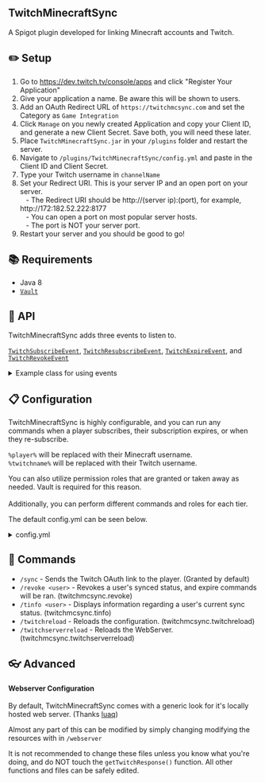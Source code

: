 ## TwitchMinecraftSync
A Spigot plugin developed for linking Minecraft accounts and Twitch.

## :pencil2: Setup
1. Go to https://dev.twitch.tv/console/apps and click "Register Your Application"
2. Give your application a name. Be aware this will be shown to users.
3. Add an OAuth Redirect URL of `https://twitchmcsync.com` and set the Category as `Game Integration`
4. Click `Manage` on you newly created Application and copy your Client ID, and generate a new Client Secret. Save both, you will need these later.
5. Place `TwitchMinecraftSync.jar` in your `/plugins` folder and restart the server.
6. Navigate to `/plugins/TwitchMinecraftSync/config.yml` and paste in the Client ID and Client Secret.
7. Type your Twitch username in `channelName`
8. Set your Redirect URI. This is your server IP and an open port on your server.
<br>&nbsp;&nbsp;&nbsp;- The Redirect URI should be http://(server ip):(port), for example, http://172:182.52.222:8177
<br>&nbsp;&nbsp;&nbsp;- You can open a port on most popular server hosts. 
<br>&nbsp;&nbsp;&nbsp;- The port is NOT your server port.
9. Restart your server and you should be good to go!

## :books: Requirements
- Java 8
- [`Vault`](https://www.spigotmc.org/resources/vault.34315/)

## :newspaper: API
TwitchMinecraftSync adds three events to listen to.

[`TwitchSubscribeEvent`](https://github.com/Dessie0/TwitchMinecraftSync/blob/master/src/main/java/me/dessie/twitchminecraft/events/twitchminecraft/TwitchSubscribeEvent.java), 
[`TwitchResubscribeEvent`](https://github.com/Dessie0/TwitchMinecraftSync/blob/master/src/main/java/me/dessie/twitchminecraft/events/twitchminecraft/TwitchResubscribeEvent.java),
[`TwitchExpireEvent`](https://github.com/Dessie0/TwitchMinecraftSync/blob/master/src/main/java/me/dessie/twitchminecraft/events/twitchminecraft/TwitchExpireEvent.java), and
[`TwitchRevokeEvent`](https://github.com/Dessie0/TwitchMinecraftSync/blob/master/src/main/java/me/dessie/twitchminecraft/events/twitchminecraft/TwitchRevokeEvent.java)

<details>
<summary>Example class for using events</summary>

```java
public class Example implements Listener {

    @EventHandler
    public void onSubscribe(TwitchSubscribeEvent event) {
        if(event.getTwitchPlayer().getStreak() > 6) {
            if(event.getTwitchPlayer().getPlayer().isOnline()) {
                event.getTwitchPlayer().getPlayer().getPlayer().sendMessage(ChatColor.GREEN + "Thank you for supporting us for " + event.getTwitchPlayer().getStreak() + " months! You're awesome!");
            }
        }

        Bukkit.getOnlinePlayers().forEach(player -> {
            player.sendMessage(ChatColor.GREEN + "" + ChatColor.BOLD + event.getTwitchPlayer().getName() + 
                    " (" + event.getTwitchPlayer().getChannelName() + ") just subscribed at tier " 
                    + event.getTwitchPlayer().getTier() + "!");
        });
    }

    @EventHandler
    public void onResubscribe(TwitchResubscribeEvent event) {
        if(event.getTwitchPlayer().getChannelName().equalsIgnoreCase("abadperson")) {
            if(event.getTwitchPlayer().getPlayer().isOnline()) {
                event.getTwitchPlayer().getPlayer().getPlayer().sendMessage(ChatColor.RED + "You're not allowed to resubscribe, maybe it's your username?");
            }
            event.setCancelled(true);
        }
    }

    @EventHandler
    public void onExpire(TwitchExpireEvent event) {
        if(event.getTwitchPlayer().getPlayer().isOnline() && event.getTwitchPlayer().getPlayer().getPlayer().isOp()) {
            event.getTwitchPlayer().getPlayer().getPlayer().sendMessage(ChatColor.RED + "Your sub expired, but luckily for you, you're exempt!");
            event.setCancelled(true);
        }
    }
}
```
</details>


## :clipboard: Configuration
TwitchMinecraftSync is highly configurable, and you can run any commands when a player subscribes, their subscription expires, or when they re-subscribe.

`%player%` will be replaced with their Minecraft username.<br>
`%twitchname%` will be replaced with their Twitch username.

You can also utilize permission roles that are granted or taken away as needed. Vault is required for this reason. 
<br><br> Additionally, you can perform different commands and roles for each tier.

The default config.yml can be seen below.

<details>
    <summary>config.yml</summary>
    
```yaml
clientID: "<Your client ID>"
clientSecret: "<Your client secret>"
channelName: "<Channel to check for subscriptions>"
redirectURI: "http://localhost:8080"
port: 8080

rewards:
  tier1:
    subscribe:
      #The role to give them when they subscribe
      #Set to '' to ignore role giving.
      role: "Subscriber"

      #The commands to execute when they subscribe
      #%player% will get their Minecraft username
      #%twitchname% will get their Twitch username.

      #Use -p at the end if you want the command to be executed by the player.
      #By default all commands are ran by console.
      commands:
        - say Thank you %player% for syncing your Twitch account! (%twitchname%)
        - give %player% diamond 1
        - spawn -p

    resubscribe:
      role: "Subscriber"
      commands:
        - say Thank you %player% for re-subscribing! (%twitchname%)

    expire:
      #The role to remove from them when it expires.
      role: "Subscriber"
      commands:
        - say %player% (%twitchname%) has not renewed their subscription :(
        - spawn -p

  tier2:
    subscribe:
      role: "Subscriber2"
      commands:
        - say Thank you %player% for syncing your Twitch account at tier 2! (%twitchname%)
        - give %player% diamond 5
        - spawn -p

    resubscribe:
      role: "Subscriber2"
      commands:
        - say Thank you %player% for re-subscribing at tier 2! (%twitchname%)

    expire:
      role: "Subscriber2"
      commands:
        - say %player% (%twitchname%) has not renewed their subscription :(
        - spawn -p

  tier3:
    subscribe:
      role: "Subscriber3"
      commands:
        - say Thank you %player% for syncing your Twitch account at tier 3! (%twitchname%)
        - give %player% diamond 15
        - spawn -p

    resubscribe:
      role: "Subscriber3"
      commands:
        - say Thank you %player% for re-subscribing at tier 3! (%twitchname%)

    expire:
      role: "Subscriber3"
      commands:
        - say %player% (%twitchname%) has not renewed their subscription :(
        - spawn -p
```
</details>

## :wrench: Commands
- `/sync` - Sends the Twitch OAuth link to the player. (Granted by default)
- `/revoke <user>` - Revokes a user's synced status, and expire commands will be ran. (twitchmcsync.revoke)
- `/tinfo <user>` - Displays information regarding a user's current sync status. (twitchmcsync.tinfo)
- `/twitchreload` - Reloads the configuration. (twitchmcsync.twitchreload)
- `/twitchserverreload` - Reloads the WebServer. (twitchmcsync.twitchserverreload)

## :eyeglasses: Advanced
#### Webserver Configuration
By default, TwitchMinecraftSync comes with a generic look for it's locally hosted web server. (Thanks [luaq](https://github.com/luaqs))

Almost any part of this can be modified by simply changing modifying the resources with in `/webserver`

It is not recommended to change these files unless you know what you're doing, and do NOT touch the `getTwitchResponse()` function. All other functions and files can be safely edited. 